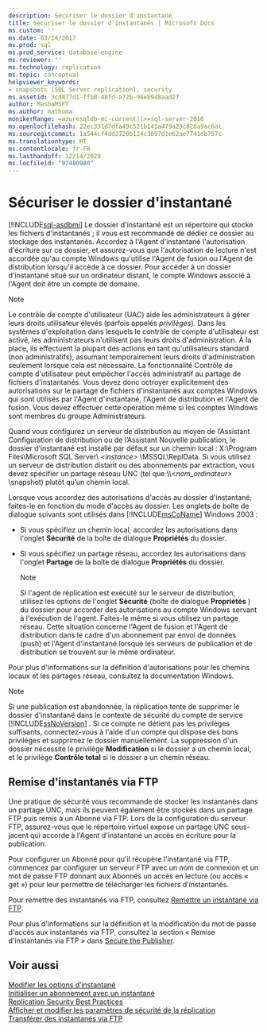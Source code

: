 ```yaml
---
description: Sécuriser le dossier d'instantané
title: Sécuriser le dossier d’instantanés | Microsoft Docs
ms.custom: ''
ms.date: 03/14/2017
ms.prod: sql
ms.prod_service: database-engine
ms.reviewer: ''
ms.technology: replication
ms.topic: conceptual
helpviewer_keywords:
- snapshots [SQL Server replication], security
ms.assetid: 3cd877d1-ffb8-48fd-a72b-98eb948aad27
author: MashaMSFT
ms.author: mathoma
monikerRange: =azuresqldb-mi-current||>=sql-server-2016
ms.openlocfilehash: 22ec331d7dfa49c521b141a479a29c828a9ac6ac
ms.sourcegitcommit: 1a544cf4dd2720b124c3697d1e62ae7741db757c
ms.translationtype: HT
ms.contentlocale: fr-FR
ms.lasthandoff: 12/14/2020
ms.locfileid: "97480980"
---
```

# <a name="secure-the-snapshot-folder"></a>Sécuriser le dossier d'instantané
[!INCLUDE[sql-asdbmi](../../../includes/applies-to-version/sql-asdbmi.md)]
  Le dossier d'instantané est un répertoire qui stocke les fichiers d'instantanés ; il vous est recommandé de dédier ce dossier au stockage des instantanés. Accordez à l'Agent d'instantané l'autorisation d'écriture sur ce dossier, et assurez-vous que l'autorisation de lecture n'est accordée qu'au compte Windows qu'utilise l'Agent de fusion ou l'Agent de distribution lorsqu'il accède à ce dossier. Pour accéder à un dossier d'instantané situé sur un ordinateur distant, le compte Windows associé à l'Agent doit être un compte de domaine.  
  
> [!NOTE]  
>  Le contrôle de compte d'utilisateur (UAC) aide les administrateurs à gérer leurs droits utilisateur élevés (parfois appelés *privilèges*). Dans les systèmes d'exploitation dans lesquels le contrôle de compte d'utilisateur est activé, les administrateurs n'utilisent pas leurs droits d'administration. À la place, ils effectuent la plupart des actions en tant qu'utilisateurs standard (non administratifs), assumant temporairement leurs droits d'administration seulement lorsque cela est nécessaire. La fonctionnalité Contrôle de compte d'utilisateur peut empêcher l'accès administratif au partage de fichiers d'instantanés. Vous devez donc octroyer explicitement des autorisations sur le partage de fichiers d'instantanés aux comptes Windows qui sont utilisés par l'Agent d'instantané, l'Agent de distribution et l'Agent de fusion. Vous devez effectuer cette opération même si les comptes Windows sont membres du groupe Administrateurs.  
  
 Quand vous configurez un serveur de distribution au moyen de l’Assistant Configuration de distribution ou de l’Assistant Nouvelle publication, le dossier d’instantané est installé par défaut sur un chemin local : X:\Program Files\Microsoft SQL Server\\ *\<instance>* \MSSQL\ReplData. Si vous utilisez un serveur de distribution distant ou des abonnements par extraction, vous devez spécifier un partage réseau UNC (tel que \\\\<*nom_ordinateur>* \snapshot) plutôt qu’un chemin local.  
  
 Lorsque vous accordez des autorisations d'accès au dossier d'instantané, faites-le en fonction du mode d'accès au dossier. Les onglets de boîte de dialogue suivants sont utilisés dans [!INCLUDE[msCoName](../../../includes/msconame-md.md)] Windows 2003 :  
  
-   Si vous spécifiez un chemin local, accordez les autorisations dans l'onglet **Sécurité** de la boîte de dialogue **Propriétés** du dossier.  
  
-   Si vous spécifiez un partage réseau, accordez les autorisations dans l'onglet **Partage** de la boîte de dialogue **Propriétés** du dossier.  
  
    > [!NOTE]  
    >  Si l'agent de réplication est exécuté sur le serveur de distribution, utilisez les options de l'onglet **Sécurité** (boîte de dialogue **Propriétés** ) du dossier pour accorder des autorisations au compte Windows servant à l'exécution de l'agent. Faites-le même si vous utilisez un partage réseau. Cette situation concerne l'Agent de fusion et l'Agent de distribution dans le cadre d'un abonnement par envoi de données (push) et l'Agent d'instantané lorsque les serveurs de publication et de distribution se trouvent sur le même ordinateur.  
  
 Pour plus d'informations sur la définition d'autorisations pour les chemins locaux et les partages réseau, consultez la documentation Windows.  
  
> [!NOTE]  
>  Si une publication est abandonnée, la réplication tente de supprimer le dossier d'instantané dans le contexte de sécurité du compte de service [!INCLUDE[ssNoVersion](../../../includes/ssnoversion-md.md)] . Si ce compte ne détient pas les privilèges suffisants, connectez-vous à l'aide d'un compte qui dispose des bons privilèges et supprimez le dossier manuellement. La suppression d'un dossier nécessite le privilège **Modification** si le dossier a un chemin local, et le privilège **Contrôle total** si le dossier a un chemin réseau.  
  
## <a name="delivering-snapshots-through-ftp"></a>Remise d'instantanés via FTP  
 Une pratique de sécurité vous recommande de stocker les instantanés dans un partage UNC, mais ils peuvent également être stockés dans un partage FTP puis remis à un Abonné via FTP. Lors de la configuration du serveur FTP, assurez-vous que le répertoire virtuel expose un partage UNC sous-jacent qui accorde à l'Agent d'instantané un accès en écriture pour la publication.  
  
 Pour configurer un Abonné pour qu'il récupère l'instantané via FTP, commencez par configurer un serveur FTP avec un nom de connexion et un mot de passe FTP donnant aux Abonnés un accès en lecture (ou accès « get ») pour leur permettre de télécharger les fichiers d'instantanés.  
  
 Pour remettre des instantanés via FTP, consultez [Remettre un instantané via FTP](../../../relational-databases/replication/publish/deliver-a-snapshot-through-ftp.md).  
  
 Pour plus d'informations sur la définition et la modification du mot de passe d'accès aux instantanés via FTP, consultez la section « Remise d'instantanés via FTP » dans [Secure the Publisher](../../../relational-databases/replication/security/secure-the-publisher.md).  
  
## <a name="see-also"></a>Voir aussi  
 [Modifier les options d’instantané](../../../relational-databases/replication/snapshot-options.md)   
 [Initialiser un abonnement avec un instantané](../../../relational-databases/replication/initialize-a-subscription-with-a-snapshot.md)   
 [Replication Security Best Practices](../../../relational-databases/replication/security/replication-security-best-practices.md)   
 [Afficher et modifier les paramètres de sécurité de la réplication](../../../relational-databases/replication/security/view-and-modify-replication-security-settings.md)   
 [Transférer des instantanés via FTP](../../../relational-databases/replication//publish/deliver-a-snapshot-through-ftp.md)  
  
  
